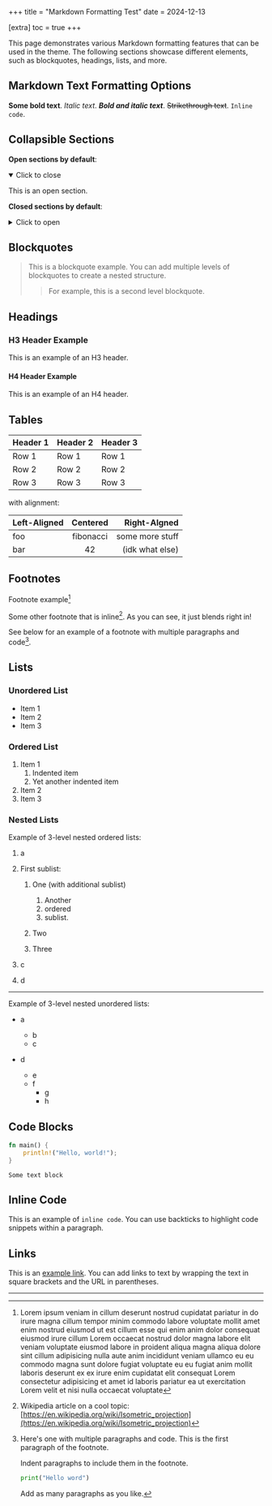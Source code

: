 +++
title = "Markdown Formatting Test"
date = 2024-12-13

[extra]
toc = true
+++

This page demonstrates various Markdown formatting features that can be used in
the theme. The following sections showcase different elements, such as blockquotes,
headings, lists, and more.

<!-- more -->

## Markdown Text Formatting Options

**Some bold text**. _Italic text_. **_Bold and italic text_**.
~~Strikethrough text~~. `Inline code`.

## Collapsible Sections

**Open sections by default**:

<details open> 
<summary>Click to close</summary>

This is an open section.

</details>

**Closed sections by default**:

<details>
<summary>Click to open</summary>

Peak-a-boo

</details>

## Blockquotes

> This is a blockquote example. You can add multiple levels of blockquotes
> to create a nested structure.
>
> > For example, this is a second level blockquote.

## Headings

### H3 Header Example

This is an example of an H3 header.

#### H4 Header Example

This is an example of an H4 header.

## Tables

| Header 1 | Header 2 | Header 3 |
| -------- | -------- | -------- |
| Row 1    | Row 1    | Row 1    |
| Row 2    | Row 2    | Row 2    |
| Row 3    | Row 3    | Row 3    |

with alignment:

| Left-Aligned | Centered  |    Right-Algned |
| :----------- | :-------: | --------------: |
| foo          | fibonacci | some more stuff |
| bar          |    42     | (idk what else) |

## Footnotes

Footnote example[^1]

Some other footnote that is inline[^2]. As you can see, it just blends right in!

See below for an example of a footnote with multiple paragraphs and code[^3].

## Lists

### Unordered List

- Item 1
- Item 2
- Item 3

### Ordered List

1. Item 1
   1. Indented item
   2. Yet another indented item
2. Item 2
3. Item 3

### Nested Lists

Example of 3-level nested ordered lists:

1. a
2. First sublist:
   1. One (with additional sublist)
      1. Another
      2. ordered
      3. sublist.

   2. Two

   3. Three

3. c
4. d

---

Example of 3-level nested unordered lists:

- a
  - b
  - c

- d
  - e
  - f
    - g
    - h

## Code Blocks

```rust
fn main() {
    println!("Hello, world!");
}
```

```
Some text block
```

## Inline Code

This is an example of `inline code`. You can use backticks to highlight code
snippets within a paragraph.

## Links

This is an [example link](https://example.com). You can add links to text by
wrapping the text in square brackets and the URL in parentheses.

---

[^1]:
    Lorem ipsum veniam in cillum deserunt nostrud cupidatat pariatur in do
    irure magna cillum tempor minim commodo labore voluptate mollit amet enim
    nostrud eiusmod ut est cillum esse qui enim anim dolor consequat eiusmod
    irure cillum Lorem occaecat nostrud dolor magna labore elit veniam
    voluptate eiusmod labore in proident aliqua magna aliqua dolore sint cillum
    adipisicing nulla aute anim incididunt veniam ullamco eu eu commodo magna
    sunt dolore fugiat voluptate eu eu fugiat anim mollit laboris deserunt ex
    ex irure enim cupidatat elit consequat Lorem consectetur adipisicing et
    amet id laboris pariatur ea ut exercitation Lorem velit et nisi nulla
    occaecat voluptate

[^2]: Wikipedia article on a cool topic: [https://en.wikipedia.org/wiki/Isometric_projection](https://en.wikipedia.org/wiki/Isometric_projection)

[^3]:
    Here's one with multiple paragraphs and code. This is the first paragraph
    of the footnote.

    Indent paragraphs to include them in the footnote.

    ```python
    print("Hello word")
    ```

    Add as many paragraphs as you like.
